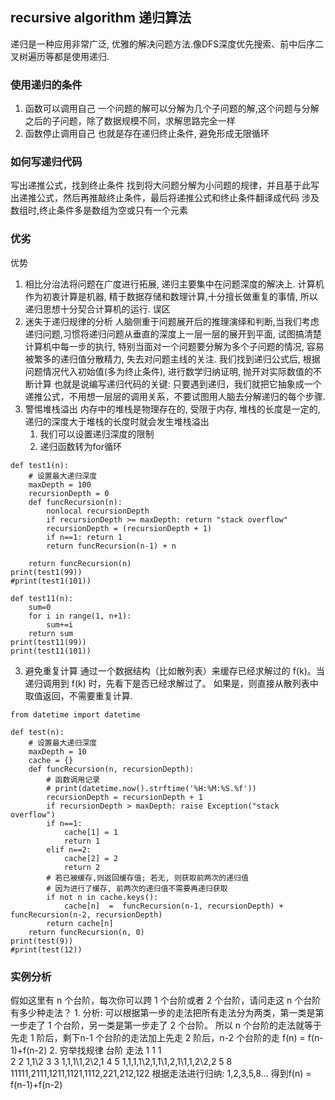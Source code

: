 ## recursive algorithm 递归算法
递归是一种应用非常广泛, 优雅的解决问题方法.像DFS深度优先搜索、前中后序二叉树遍历等都是使用递归.
### 使用递归的条件
1. 函数可以调用自己
    一个问题的解可以分解为几个子问题的解,这个问题与分解之后的子问题，除了数据规模不同，求解思路完全一样
2. 函数停止调用自己
    也就是存在递归终止条件, 避免形成无限循环
### 如何写递归代码
写出递推公式，找到终止条件
找到将大问题分解为小问题的规律，并且基于此写出递推公式，然后再推敲终止条件，最后将递推公式和终止条件翻译成代码
涉及数组时,终止条件多是数组为空或只有一个元素
### 优劣
优势
1. 相比分治法将问题在广度进行拓展, 递归主要集中在问题深度的解决上. 
计算机作为初衷计算是机器, 精于数据存储和数理计算,十分擅长做重复的事情, 所以递归思想十分契合计算机的运行.
误区
1. 迷失于递归规律的分析
人脑侧重于问题展开后的推理演绎和判断,当我们考虑递归问题,习惯将递归问题从垂直的深度上一层一层的展开到平面, 试图搞清楚计算机中每一步的执行, 特别当面对一个问题要分解为多个子问题的情况, 容易被繁多的递归值分散精力, 失去对问题主线的关注. 
    我们找到递归公式后, 根据问题情况代入初始值(多为终止条件), 进行数学归纳证明, 抛开对实际数值的不断计算
    也就是说编写递归代码的关键: 只要遇到递归，我们就把它抽象成一个递推公式，不用想一层层的调用关系，不要试图用人脑去分解递归的每个步骤.
2. 警惕堆栈溢出
内存中的堆栈是物理存在的, 受限于内存, 堆栈的长度是一定的, 递归的深度大于堆栈的长度时就会发生堆栈溢出
    1. 我们可以设置递归深度的限制
    2. 递归函数转为for循环
```
def test1(n):
    # 设置最大递归深度
    maxDepth = 100
    recursionDepth = 0
    def funcRecursion(n):
        nonlocal recursionDepth
        if recursionDepth >= maxDepth: return "stack overflow"
        recursionDepth = (recursionDepth + 1)
        if n==1: return 1
        return funcRecursion(n-1) + n

    return funcRecursion(n)
print(test1(99)) 
#print(test1(101))

def test11(n):
    sum=0
    for i in range(1, n+1):
        sum+=i
    return sum
print(test11(99)) 
print(test11(101))
```
3. 避免重复计算
通过一个数据结构（比如散列表）来缓存已经求解过的 f(k)。当递归调用到 f(k) 时，先看下是否已经求解过了。
如果是，则直接从散列表中取值返回，不需要重复计算.
```
from datetime import datetime

def test(n):
    # 设置最大递归深度
    maxDepth = 10 
    cache = {}
    def funcRecursion(n, recursionDepth): 
        # 函数调用记录
        # print(datetime.now().strftime('%H:%M:%S.%f'))
        recursionDepth = recursionDepth + 1 
        if recursionDepth > maxDepth: raise Exception("stack overflow")
        if n==1: 
            cache[1] = 1
            return 1 
        elif n==2:
            cache[2] = 2
            return 2
        # 若已被缓存,则返回缓存值; 若无, 则获取前两次的递归值
        # 因为进行了缓存, 前两次的递归值不需要再递归获取
        if not n in cache.keys():
            cache[n]  =  funcRecursion(n-1, recursionDepth) + funcRecursion(n-2, recursionDepth) 
        return cache[n]
    return funcRecursion(n, 0)
print(test(9))  
#print(test(12))  
```
### 实例分析
假如这里有 n 个台阶，每次你可以跨 1 个台阶或者 2 个台阶，请问走这 n 个台阶有多少种走法？ 
    1. 分析: 可以根据第一步的走法把所有走法分为两类，第一类是第一步走了 1 个台阶，另一类是第一步走了 2 个台阶。
    所以 n 个台阶的走法就等于先走 1 阶后，剩下n-1 个台阶的走法加上先走 2 阶后，n-2 个台阶的走
    f(n) = f(n-1)+f(n-2)
    2. 穷举找规律
        台阶    走法
        1       1   1\
        2       2   1,1\2
        3       3   1,1,1\1,2\2,1
        4       5   1,1,1,1\2,1,1\1,2,1\1,1,2\2,2
        5       8   11111,2111,1211,1121,1112,221,212,122
    根据走法进行归纳: 1,2,3,5,8... 得到f(n) = f(n-1)+f(n-2)